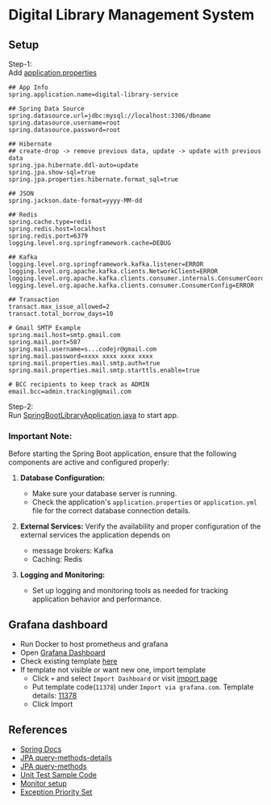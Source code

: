 # Digital Library Management System



## Setup
Step-1:<br>
Add [application.properties](src/main/resources/application.properties)
 ```properties
## App Info
spring.application.name=digital-library-service

## Spring Data Source
spring.datasource.url=jdbc:mysql://localhost:3306/dbname
spring.datasource.username=root
spring.datasource.password=root

## Hibernate
## create-drop -> remove previous data, update -> update with previous data
spring.jpa.hibernate.ddl-auto=update
spring.jpa.show-sql=true
spring.jpa.properties.hibernate.format_sql=true

## JSON
spring.jackson.date-format=yyyy-MM-dd

## Redis
spring.cache.type=redis
spring.redis.host=localhost
spring.redis.port=6379
logging.level.org.springframework.cache=DEBUG

## Kafka
logging.level.org.springframework.kafka.listener=ERROR
logging.level.org.apache.kafka.clients.NetworkClient=ERROR
logging.level.org.apache.kafka.clients.consumer.internals.ConsumerCoordinator=ERROR
logging.level.org.apache.kafka.clients.consumer.ConsumerConfig=ERROR

## Transaction
transact.max_issue_allowed=2
transact.total_borrow_days=10

# Gmail SMTP Example
spring.mail.host=smtp.gmail.com
spring.mail.port=587
spring.mail.username=s...codejr@gmail.com
spring.mail.password=xxxx xxxx xxxx xxxx
spring.mail.properties.mail.smtp.auth=true
spring.mail.properties.mail.smtp.starttls.enable=true

# BCC recipients to keep track as ADMIN
email.bcc=admin.tracking@gmail.com
```
Step-2:<br>
Run [SpringBootLibraryApplication.java](src/main/java/com/sclab/library/SpringBootLibraryApplication.java) to start app.


### Important Note:

Before starting the Spring Boot application, ensure that the following components are active and configured properly:

1. **Database Configuration:**
    - Make sure your database server is running.
    - Check the application's `application.properties` or `application.yml` file for the correct database connection details.

2. **External Services:**
   Verify the availability and proper configuration of the external services the application depends on 
    - message brokers: Kafka
    - Caching: Redis

3. **Logging and Monitoring:**
    - Set up logging and monitoring tools as needed for tracking application behavior and performance.


## Grafana dashboard
- Run Docker to host prometheus and grafana
- Open [Grafana Dashboard](http://localhost:3000/dashboards)
- Check existing template [here](http://localhost:3000/dashboards)
- If template not visible or want new one, import template
   - Click `+` and select `Import Dashboard` or visit [import page](http://localhost:3000/dashboard/import)
   - Put template code(`11378`) under `Import via grafana.com`. Template details: [11378](https://grafana.com/grafana/dashboards/11378-justai-system-monitor/)
   - Click Import


## References
 - [Spring Docs](https://spring.io/guides)
 - [JPA query-methods-details](https://docs.spring.io/spring-data/jpa/reference/repositories/query-methods-details.html)
 - [JPA query-methods](https://docs.spring.io/spring-data/jpa/reference/jpa/query-methods.html)
 - [Unit Test Sample Code](https://github.com/in28minutes/spring-unit-testing-with-junit-and-mockito)
 - [Monitor setup](https://medium.com/simform-engineering/revolutionize-monitoring-empowering-spring-boot-applications-with-prometheus-and-grafana-e99c5c7248cf)
 - [Exception Priority Set](https://stackoverflow.com/questions/40334360/how-to-set-priority-in-exceptionhandling-via-controlleradvice)
